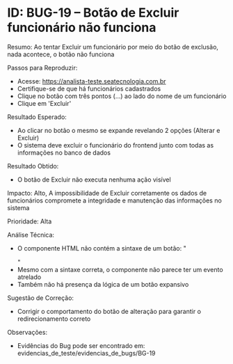 # ID: BUG-19 – Botão de Excluir funcionário não funciona

Resumo:
Ao tentar Excluir um funcionário por meio do botão de exclusão, nada acontece, o botão não funciona

Passos para Reproduzir:
- Acesse: https://analista-teste.seatecnologia.com.br
- Certifique-se de que há funcionários cadastrados
- Clique no botão com três pontos (...) ao lado do nome de um funcionário
- Clique em 'Excluir'

Resultado Esperado:
- Ao clicar no botão o mesmo se expande revelando 2 opções (Alterar e Excluir)
- O sistema deve excluir o funcionário do frontend junto com todas as informações no banco de dados

Resultado Obtido:
- O botão de Excluir não executa nenhuma ação visível 

Impacto: Alto, A impossibilidade de Excluir corretamente os dados de funcionários compromete a integridade e manutenção das informações no sistema

Prioridade: Alta

Análise Técnica:
- O componente HTML não contém a sintaxe de um botão:
"<div class="c-jyZWAy"><img src="/assets/dots-a1d17b25.svg" alt="" width="15"><div></div></div>"
- Mesmo com a sintaxe correta, o componente não parece ter um evento atrelado
- Também não há presença da lógica de um botão expansivo 

Sugestão de Correção:
- Corrigir o comportamento do botão de alteração para garantir o redirecionamento correto

Observações:
- Evidências do Bug pode ser encontrado em: evidencias_de_teste/evidencias_de_bugs/BG-19